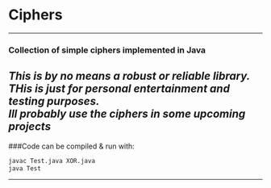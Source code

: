 # Ciphers

---
### Collection of simple ciphers implemented in Java

*__This is by no means a robust or reliable library. THis is just for personal entertainment and testing purposes.__*\
*Ill probably use the ciphers in some upcoming projects*
---

###Code can be compiled & run with:
```bash
javac Test.java XOR.java
java Test
```
---
